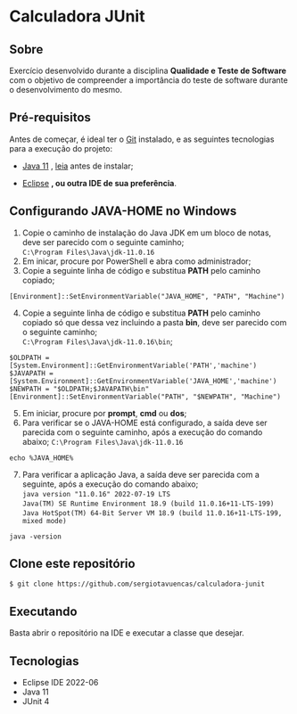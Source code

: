 # Calculadora JUnit

## Sobre
Exercício desenvolvido durante a disciplina **Qualidade e Teste de Software** com o objetivo de compreender a importância do teste de software durante o desenvolvimento do mesmo.


## Pré-requisitos

Antes de começar, é ideal ter o [Git](https://git-scm.com) instalado, e as seguintes tecnologias para a execução do projeto:

* [Java 11](https://www.oracle.com/br/java/technologies/javase/jdk11-archive-downloads.html) , [leia](#configurando-java-home-no-windows) antes de instalar;

* [Eclipse](https://www.eclipse.org/downloads/) **, ou outra IDE de sua preferência**.


## Configurando JAVA-HOME no Windows
1. Copie o caminho de instalação do Java JDK em um bloco de notas, deve ser parecido com o seguinte caminho;<br>
`C:\Program Files\Java\jdk-11.0.16`
2. Em inicar, procure por PowerShell e abra como administrador;
3. Copie a seguinte linha de código e substitua **PATH** pelo caminho copiado;
```
[Environment]::SetEnvironmentVariable("JAVA_HOME", "PATH", "Machine")
```
4. Copie a seguinte linha de código e substitua **PATH** pelo caminho copiado só que dessa vez incluindo a pasta **bin**, deve ser parecido com o seguinte caminho;<br>
`C:\Program Files\Java\jdk-11.0.16\bin`;
```
$OLDPATH = [System.Environment]::GetEnvironmentVariable('PATH','machine')
$JAVAPATH = [System.Environment]::GetEnvironmentVariable('JAVA_HOME','machine')
$NEWPATH = "$OLDPATH;$JAVAPATH\bin"
[Environment]::SetEnvironmentVariable("PATH", "$NEWPATH", "Machine")
```
5. Em iniciar, procure por **prompt**, **cmd** ou **dos**;
6. Para verificar se o JAVA-HOME está configurado, a saída deve ser parecida com o seguinte caminho, após a execução do comando abaixo;
`C:\Program Files\Java\jdk-11.0.16`
```
echo %JAVA_HOME%
```
7. Para verificar a aplicação Java, a saída deve ser parecida com a seguinte, após a execução do comando abaixo;<br>
`java version "11.0.16" 2022-07-19 LTS`<br>
`Java(TM) SE Runtime Environment 18.9 (build 11.0.16+11-LTS-199)`<br>
`Java HotSpot(TM) 64-Bit Server VM 18.9 (build 11.0.16+11-LTS-199, mixed mode)`
```
java -version
```


## Clone este repositório
```
$ git clone https://github.com/sergiotavuencas/calculadora-junit
```


## Executando
Basta abrir o repositório na IDE e executar a classe que desejar.


## Tecnologias
* Eclipse IDE 2022-06
* Java 11
* JUnit 4
